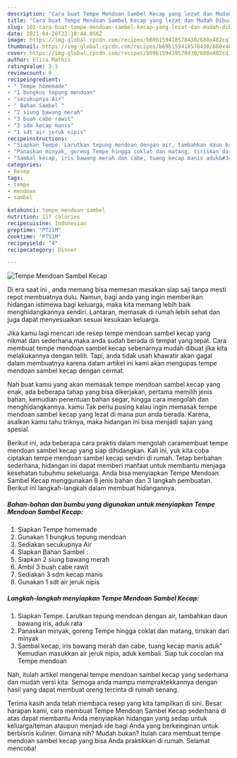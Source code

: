 ```yaml
---
description: "Cara buat Tempe Mendoan Sambel Kecap yang lezat dan Mudah Dibuat"
title: "Cara buat Tempe Mendoan Sambel Kecap yang lezat dan Mudah Dibuat"
slug: 102-cara-buat-tempe-mendoan-sambel-kecap-yang-lezat-dan-mudah-dibuat
date: 2021-04-26T22:18:44.056Z
image: https://img-global.cpcdn.com/recipes/b69b159418578430/680x482cq70/tempe-mendoan-sambel-kecap-foto-resep-utama.jpg
thumbnail: https://img-global.cpcdn.com/recipes/b69b159418578430/680x482cq70/tempe-mendoan-sambel-kecap-foto-resep-utama.jpg
cover: https://img-global.cpcdn.com/recipes/b69b159418578430/680x482cq70/tempe-mendoan-sambel-kecap-foto-resep-utama.jpg
author: Eliza Mathis
ratingvalue: 3.3
reviewcount: 9
recipeingredient:
- " Tempe homemade"
- "1 bungkus tepung mendoan"
- "secukupnya Air"
- " Bahan Sambel "
- "2 siung bawang merah"
- "3 buah cabe rawit"
- "3 sdm kecap manis"
- "1 sdt air jeruk nipis"
recipeinstructions:
- "Siapkan Tempe. Larutkan tepung mendoan dengan air, tambahkan daun bawang iris, aduk rata"
- "Panaskan minyak, goreng Tempe hingga coklat dan matang, tiriskan dari minyak"
- "Sambal kecap, iris bawang merah dan cabe, tuang kecap manis aduk&#34; Kemudian masukkan air jeruk nipis, aduk kembali. Siap tuk cocolan ma Tempe mendoan"
categories:
- Resep
tags:
- tempe
- mendoan
- sambel

katakunci: tempe mendoan sambel 
nutrition: 117 calories
recipecuisine: Indonesian
preptime: "PT21M"
cooktime: "PT51M"
recipeyield: "4"
recipecategory: Dinner

---
```



![Tempe Mendoan Sambel Kecap](https://img-global.cpcdn.com/recipes/b69b159418578430/680x482cq70/tempe-mendoan-sambel-kecap-foto-resep-utama.jpg)

Di era  saat ini , anda memang bisa memesan masakan siap saji tanpa mesti repot membuatnya dulu. Namun, bagi anda yang ingin memberikan hidangan istimewa bagi keluarga, maka kita memang lebih baik menghidangkannya sendiri. Lantaran, memasak di rumah lebih sehat dan juga dapat menyesuaikan sesuai kesukaan keluarga.

Jika kamu lagi mencari ide resep tempe mendoan sambel kecap yang nikmat dan sederhana,maka anda sudah berada di tempat yang tepat. Cara membuat tempe mendoan sambel kecap  sebenarnya mudah dibuat jika kita melakukannya dengan teliti. Tapi, anda tidak usah khawatir akan gagal dalam membuatnya 
karena dalam artikel ini kami akan mengupas tempe mendoan sambel kecap dengan cermat.  



Nah buat kamu yang akan memasak tempe mendoan sambel kecap yang enak, ada beberapa tahap yang bisa dikerjakan, pertama memilih jenis bahan, kemudian penentuan bahan segar, hingga cara mengolah dan menghidangkannya. kamu Tak perlu pusing kalau ingin memasak tempe mendoan sambel kecap yang lezat di mana pun anda berada. Karena, asalkan kamu  tahu triknya, maka hidangan ini bisa menjadi sajian yang spesial.

Berikut ini, ada beberapa cara praktis  dalam mengolah caramembuat tempe mendoan sambel kecap yang siap dihidangkan. Kali ini, yuk kita coba ciptakan tempe mendoan sambel kecap sendiri di rumah. Tetap berbahan sederhana, hidangan ini dapat memberi manfaat untuk membantu menjaga kesehatan tubuhmu sekeluarga. Anda bisa menyiapkan Tempe Mendoan Sambel Kecap menggunakan 8 jenis bahan dan 3 langkah pembuatan. Berikut ini langkah-langkah dalam membuat hidangannya.

<!--inarticleads1-->

##### Bahan-bahan dan bumbu yang digunakan untuk menyiapkan Tempe Mendoan Sambel Kecap:

1. Siapkan  Tempe homemade
1. Gunakan 1 bungkus tepung mendoan
1. Sediakan secukupnya Air
1. Siapkan  Bahan Sambel :
1. Siapkan 2 siung bawang merah
1. Ambil 3 buah cabe rawit
1. Sediakan 3 sdm kecap manis
1. Gunakan 1 sdt air jeruk nipis




<!--inarticleads2-->

##### Langkah-langkah menyiapkan Tempe Mendoan Sambel Kecap:

1. Siapkan Tempe. Larutkan tepung mendoan dengan air, tambahkan daun bawang iris, aduk rata
1. Panaskan minyak, goreng Tempe hingga coklat dan matang, tiriskan dari minyak
1. Sambal kecap, iris bawang merah dan cabe, tuang kecap manis aduk&#34; Kemudian masukkan air jeruk nipis, aduk kembali. Siap tuk cocolan ma Tempe mendoan




Nah, itulah artikel mengenai  tempe mendoan sambel kecap  yang sederhana dan mudah versi kita. Semoga anda mampu mempraktekkannya dengan hasil yang dapat membuat oreng tercinta di rumah senang. 

Terima kasih anda telah membaca resep yang kita tampilkan di sini. Besar harapan kami, cara membuat  Tempe Mendoan Sambel Kecap sederhana di atas dapat membantu Anda menyiapkan hidangan yang sedap untuk keluarga/teman ataupun menjadi ide bagi Anda yang berkeinginan untuk berbisnis kuliner. Gimana nih? Mudah bukan? Itulah cara membuat tempe mendoan sambel kecap yang bisa Anda praktikkan di rumah. Selamat mencoba!

